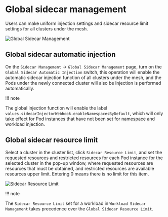 # Global sidecar management

Users can make uniform injection settings and sidecar resource limit settings for all clusters under the mesh.

![Global Sidecar Management](../../images/globalSidecar.png)

## Global sidecar automatic injection

On the `Sidecar Management` -> `Global Sidecar Management` page, turn on the `Global Sidecar Automatic Injection` switch, this operation will enable the automatic sidecar injection function of all clusters under the mesh, and the Pods under the newly connected cluster will also be Injection is performed automatically.

!!! note

The global injection function will enable the label `values.sidecarInjectorWebhook.enableNamespacesByDefault`, which will only take effect for Pod instances that have not been set for namespace and workload injection.

## Global sidecar resource limit

Select a cluster in the cluster list, click `Sidecar Resource Limit`, and set the requested resources and restricted resources for each Pod instance for the selected cluster in the pop-up window, where requested resources are resources that must be obtained, and restricted resources are available resources upper limit. Entering 0 means there is no limit for this item.

![Sidecar Resource Limit](../../images/globalSidecar-resourceLimit.png)

!!! note

The `Sidecar Resource Limit` set for a workload in `Workload Sidecar Management` takes precedence over the `Global Sidecar Resource Limit`.